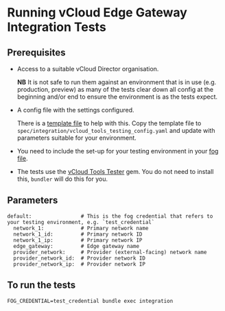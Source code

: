 # Running vCloud Edge Gateway Integration Tests

## Prerequisites

- Access to a suitable vCloud Director organisation.

  **NB** It is not safe to run them against an environment that is in use
  (e.g. production, preview) as many of the tests clear down all config at
  the beginning and/or end to ensure the environment is as the tests expect.

- A config file with the settings configured.

  There is a [template file](spec/integration/vcloud_tools_testing_config.yaml.template) to
  help with this. Copy the template file to `spec/integration/vcloud_tools_testing_config.yaml`
  and update with parameters suitable for your environment.

- You need to include the set-up for your testing environment in your
  [fog file](https://github.com/alphagov/vcloud-core#credentials).

- The tests use the [vCloud Tools Tester](http://rubygems.org/gems/vcloud-tools-tester) gem.
  You do not need to install this, `bundler` will do this for you.

## Parameters

````
default:                # This is the fog credential that refers to your testing environment, e.g. `test_credential`
  network_1:            # Primary network name
  network_1_id:         # Primary network ID
  network_1_ip:         # Primary network IP
  edge_gateway:         # Edge gateway name
  provider_network:     # Provider (external-facing) network name
  provider_network_id:  # Provider network ID
  provider_network_ip:  # Provider network IP
````

## To run the tests

  `FOG_CREDENTIAL=test_credential bundle exec integration`
